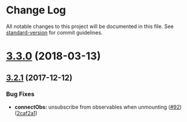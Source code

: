 # Change Log

All notable changes to this project will be documented in this file. See [standard-version](https://github.com/conventional-changelog/standard-version) for commit guidelines.

<a name="3.3.0"></a>
# [3.3.0](https://github.com/neoziro/recompact/compare/v3.2.1...v3.3.0) (2018-03-13)



<a name="3.2.1"></a>
## [3.2.1](https://github.com/neoziro/recompact/compare/v3.2.0...v3.2.1) (2017-12-12)


### Bug Fixes

* **connectObs:** unsubscribe from observables when unmounting ([#92](https://github.com/neoziro/recompact/issues/92)) ([2caf2a1](https://github.com/neoziro/recompact/commit/2caf2a1))
